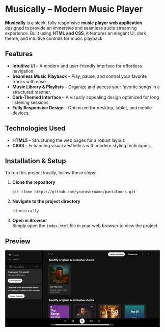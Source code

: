 # Musically – Modern Music Player  

**Musically** is a sleek, fully responsive **music player web application** designed to provide an immersive and seamless audio streaming experience. Built using **HTML and CSS**, it features an elegant UI, dark theme, and intuitive controls for music playback.  

## Features  

- **Intuitive UI** – A modern and user-friendly interface for effortless navigation.  
- **Seamless Music Playback** – Play, pause, and control your favorite tracks with ease.  
- **Music Library & Playlists** – Organize and access your favorite songs in a structured manner.  
- **Dark-Themed Interface** – A visually appealing design optimized for long listening sessions.    
- **Fully Responsive Design** – Optimized for desktop, tablet, and mobile devices.  

## Technologies Used  

- **HTML5** – Structuring the web pages for a robust layout.  
- **CSS3** – Enhancing visual aesthetics with modern styling techniques.  

## Installation & Setup  

To run this project locally, follow these steps:  

1. **Clone the repository**  
   ```sh
   git clone https://github.com/yourusername/pantaloons.git
   ```
2. **Navigate to the project directory**  
   ```sh
   cd musically
   ```
3. **Open in Browser**  
   Simply open the `index.html` file in your web browser to view the project.

 ## Preview
 ![E-commerce Homepage](preview1.png)  
 


